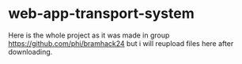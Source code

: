 # web-app-transport-system

Here is the whole project as it was made in group  https://github.com/phi/bramhack24
but i will reupload files here after downloading.
